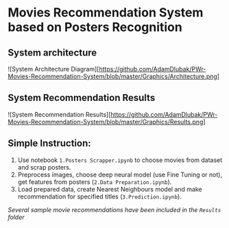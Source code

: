 # Movies Recommendation System based on Posters Recognition

## System architecture

![System Architecture Diagram][https://github.com/AdamDlubak/PWr-Movies-Recommendation-System/blob/master/Graphics/Architecture.png]

## System Recommendation Results

![System Recommendation Results][https://github.com/AdamDlubak/PWr-Movies-Recommendation-System/blob/master/Graphics/Results.png]

## Simple Instruction:

1. Use notebook `1.Posters Scrapper.ipynb` to choose movies from dataset and scrap posters.
2. Preprocess images, choose deep neural model (use Fine Tuning or not), get features from posters (`2.Data Preparation.ipynb`).
3. Load prepared data, create Nearest Neighbours model and make recommendation for specified titles (`3.Prediction.ipynb`).

*Several sample movie recommendations have been included in the `Results` folder*
